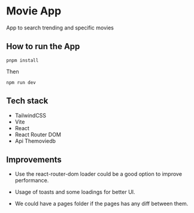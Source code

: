 #  Movie App

App to search trending and specific movies

## How to run the App

```pnpm install```

Then

```npm run dev```

## Tech stack

 - TailwindCSS
 - Vite
 - React
 - React Router DOM
 - Api Themoviedb

 ## Improvements

 - Use the react-router-dom loader could be a good option to improve performance.

 - Usage of toasts and some loadings for better UI.

 - We could have a pages folder if the pages has any diff between them.
